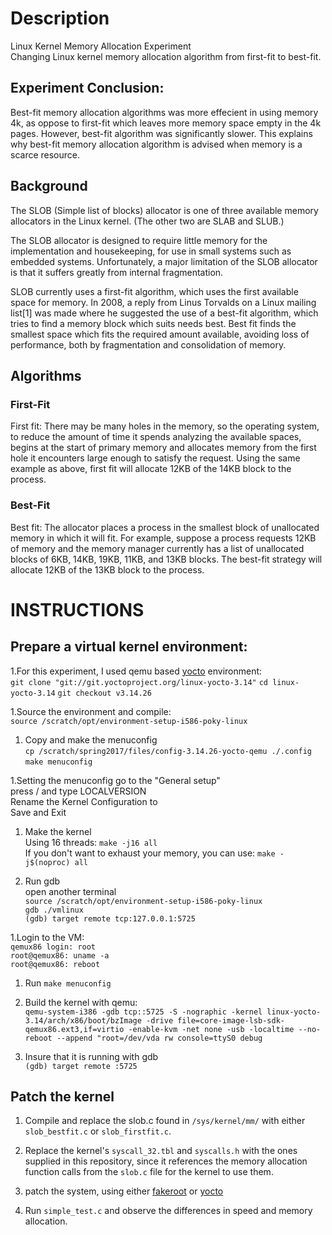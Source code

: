 # Description
Linux Kernel Memory Allocation Experiment<br/>
Changing Linux kernel memory allocation algorithm from first-fit to best-fit.

## Experiment Conclusion:
Best-fit memory allocation algorithms was more effecient in using memory 4k, as oppose to first-fit which leaves more memory space empty in the 4k pages. However, best-fit algorithm was significantly slower. This explains why best-fit memory allocation algorithm is advised when memory is a scarce resource. 

## Background 
The SLOB (Simple list of blocks) allocator is one of three available memory allocators in the Linux kernel. (The other two are SLAB and SLUB.)<br/> 

The SLOB allocator is designed to require little memory for the implementation and housekeeping, for use in small systems such as embedded systems. Unfortunately, a major limitation of the SLOB allocator is that it suffers greatly from internal fragmentation.

SLOB currently uses a first-fit algorithm, which uses the first available space for memory. In 2008, a reply from Linus Torvalds on a Linux mailing list[1] was made where he suggested the use of a best-fit algorithm, which tries to find a memory block which suits needs best. Best fit finds the smallest space which fits the required amount available, avoiding loss of performance, both by fragmentation and consolidation of memory.

## Algorithms 
### First-Fit
First fit: There may be many holes in the memory, so the operating system, to reduce the amount of time it spends analyzing the available spaces, begins at the start of primary memory and allocates memory from the first hole it encounters large enough to satisfy the request. Using the same example as above, first fit will allocate 12KB of the 14KB block to the process.
### Best-Fit 
Best fit: The allocator places a process in the smallest block of unallocated memory in which it will fit. For example, suppose a process requests 12KB of memory and the memory manager currently has a list of unallocated blocks of 6KB, 14KB, 19KB, 11KB, and 13KB blocks. The best-fit strategy will allocate 12KB of the 13KB block to the process.


# INSTRUCTIONS
## Prepare a virtual kernel environment: 
1.For this experiment, I used qemu based [yocto](https://www.yoctoproject.org/) environment:<br/>
```git clone "git://git.yoctoproject.org/linux-yocto-3.14"```
```cd linux-yocto-3.14```
```git checkout v3.14.26```

1.Source the environment and compile:<br/>
```source /scratch/opt/environment-setup-i586-poky-linux```

1. Copy and make the menuconfig<br/>
```cp /scratch/spring2017/files/config-3.14.26-yocto-qemu ./.config```
```make menuconfig```

1.Setting the menuconfig
go to the "General setup"<br/>
press / and type LOCALVERSION<br/>
Rename the Kernel Configuration to <insert-name-here><br/>
Save and Exit

1. Make the kernel<br/>
Using 16 threads: ```make -j16 all``` <br/>
If you don't want to exhaust your memory, you can use: ```make -j$(noproc) all``` 

1. Run gdb<br/>
open another terminal<br/>
```source /scratch/opt/environment-setup-i586-poky-linux```<br/>
```gdb ./vmlinux```<br/>
```(gdb) target remote tcp:127.0.0.1:5725```<br/>

1.Login to the VM:<br/>
```qemux86 login: root```<br/>
```root@qemux86: uname -a```<br/>
```root@qemux86: reboot```<br/>

1. Run ```make menuconfig```

1. Build the kernel with qemu:<br/>
```qemu-system-i386 -gdb tcp::5725 -S -nographic -kernel linux-yocto-3.14/arch/x86/boot/bzImage -drive file=core-image-lsb-sdk-qemux86.ext3,if=virtio -enable-kvm -net none -usb -localtime --no-reboot --append "root=/dev/vda rw console=ttyS0 debug```

1. Insure that it is running with gdb<br/>
```(gdb) target remote :5725```

## Patch the kernel
1. Compile and replace the slob.c found in ```/sys/kernel/mm/``` with either ```slob_bestfit.c``` or ```slob_firstfit.c```.

1. Replace the kernel's ```syscall_32.tbl``` and ```syscalls.h``` with the ones supplied in this repository, since it references the memory allocation function calls from the ```slob.c``` file for the kernel to use them.

1. patch the system, using either [fakeroot](https://wiki.debian.org/FakeRoot) or [yocto](https://www.yoctoproject.org/)

1. Run ```simple_test.c``` and observe the differences in speed and memory allocation.
